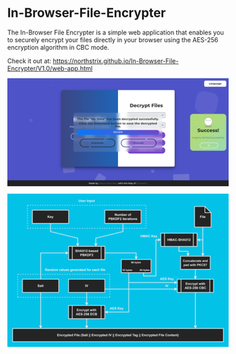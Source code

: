 # In-Browser-File-Encrypter
The In-Browser File Encrypter is a simple web application that enables you to securely encrypt your files directly in your browser using the AES-256 encryption algorithm in CBC mode.

Check it out at: https://northstrix.github.io/In-Browser-File-Encrypter/V1.0/web-app.html

![image text](https://github.com/Northstrix/In-Browser-File-Encrypter/blob/main/V1.0/Media/Main.png?raw=true)

![image text](https://github.com/Northstrix/In-Browser-File-Encrypter/blob/main/V1.0/Media/Encryption%20Diagram.drawio.png?raw=true)
